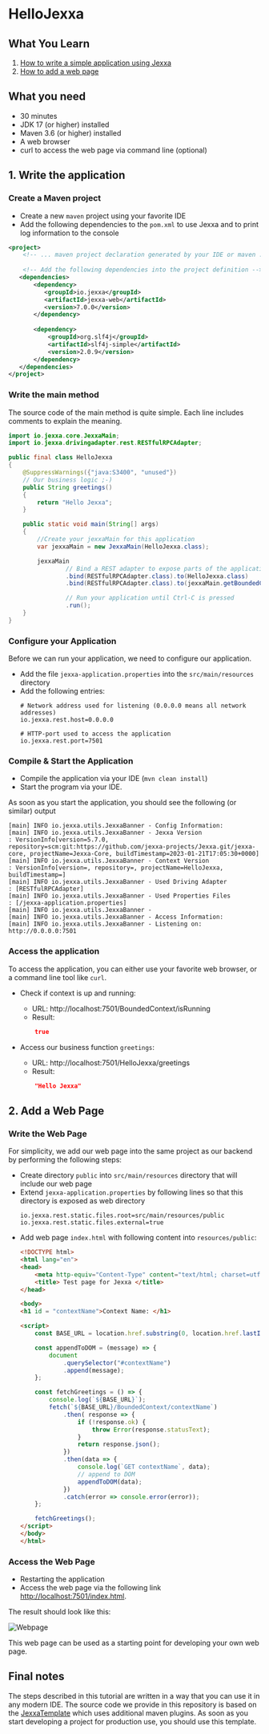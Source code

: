 # HelloJexxa

## What You Learn

1.  [How to write a simple application using Jexxa](#1-Write-the-application)
2.  [How to add a web page](#2-Add-a-Web-Page)

## What you need

*   30 minutes
*   JDK 17 (or higher) installed 
*   Maven 3.6 (or higher) installed
*   A web browser
*   curl to access the web page via command line (optional)

## 1. Write the application

### Create a Maven project 

* Create a new `maven` project using your favorite IDE 
* Add the following dependencies to the `pom.xml` to use Jexxa and to print log information to the console 

```xml
<project> 
    <!-- ... maven project declaration generated by your IDE or maven ... -->
    
    <!-- Add the following dependencies into the project definition -->
   <dependencies>
       <dependency>
          <groupId>io.jexxa</groupId>
          <artifactId>jexxa-web</artifactId>
          <version>7.0.0</version>
       </dependency>
       
       <dependency>
           <groupId>org.slf4j</groupId>
           <artifactId>slf4j-simple</artifactId>
           <version>2.0.9</version>
       </dependency>
   </dependencies>
</project>
```

### Write the main method 
The source code of the main method is quite simple. Each line includes comments to explain the meaning.  

```java
import io.jexxa.core.JexxaMain;
import io.jexxa.drivingadapter.rest.RESTfulRPCAdapter;

public final class HelloJexxa
{
    @SuppressWarnings({"java:S3400", "unused"})
    // Our business logic ;-)
    public String greetings()
    {
        return "Hello Jexxa";
    }

    public static void main(String[] args)
    {
        //Create your jexxaMain for this application
        var jexxaMain = new JexxaMain(HelloJexxa.class);

        jexxaMain
                // Bind a REST adapter to expose parts of the application
                .bind(RESTfulRPCAdapter.class).to(HelloJexxa.class)               // Get greetings: http://localhost:7501/HelloJexxa/greetings
                .bind(RESTfulRPCAdapter.class).to(jexxaMain.getBoundedContext())  // Get stats: http://localhost:7501/BoundedContext/isRunning

                // Run your application until Ctrl-C is pressed
                .run();
    }
}
```

### Configure your Application

Before we can run your application, we need to configure our application. 

* Add the file `jexxa-application.properties` into the `src/main/resources` directory
* Add the following entries:
    ```properties
    # Network address used for listening (0.0.0.0 means all network addresses)
    io.jexxa.rest.host=0.0.0.0
  
    # HTTP-port used to access the application
    io.jexxa.rest.port=7501
    ```

### Compile & Start the Application
* Compile the application via your IDE (`mvn clean install`) 
* Start the program via your IDE. 
 
As soon as you start the application, you should see the following (or similar) output

```console
[main] INFO io.jexxa.utils.JexxaBanner - Config Information: 
[main] INFO io.jexxa.utils.JexxaBanner - Jexxa Version                  : VersionInfo[version=5.7.0, repository=scm:git:https://github.com/jexxa-projects/Jexxa.git/jexxa-core, projectName=Jexxa-Core, buildTimestamp=2023-01-21T17:05:30+0000]
[main] INFO io.jexxa.utils.JexxaBanner - Context Version                : VersionInfo[version=, repository=, projectName=HelloJexxa, buildTimestamp=]
[main] INFO io.jexxa.utils.JexxaBanner - Used Driving Adapter           : [RESTfulRPCAdapter]
[main] INFO io.jexxa.utils.JexxaBanner - Used Properties Files          : [/jexxa-application.properties]
[main] INFO io.jexxa.utils.JexxaBanner - 
[main] INFO io.jexxa.utils.JexxaBanner - Access Information: 
[main] INFO io.jexxa.utils.JexxaBanner - Listening on: http://0.0.0.0:7501
```

### Access the application
To access the application, you can either use your favorite web browser, or a command line tool like `curl`. 

*   Check if context is up and running:
    *   URL: http://localhost:7501/BoundedContext/isRunning
    *   Result:
    ```Json 
        true
    ```
    
*   Access our business function `greetings`:
    *   URL: http://localhost:7501/HelloJexxa/greetings
    *   Result: 
    ```Json 
        "Hello Jexxa" 
    ```
## 2. Add a Web Page

### Write the Web Page 

For simplicity, we add our web page into the same project as our backend by performing the following steps: 

* Create directory `public` into `src/main/resources` directory that will include our web page
* Extend `jexxa-application.properties` by following lines so that this directory is exposed as web directory 
  ```properties
  io.jexxa.rest.static.files.root=src/main/resources/public
  io.jexxa.rest.static.files.external=true
  ```
* Add web page `index.html` with following content into `resources/public`:
    ```html
    <!DOCTYPE html>
    <html lang="en">
    <head>
        <meta http-equiv="Content-Type" content="text/html; charset=utf-8"/>
        <title> Test page for Jexxa </title>
    </head>
    
    <body>
    <h1 id = "contextName">Context Name: </h1>
    
    <script>
        const BASE_URL = location.href.substring(0, location.href.lastIndexOf('/')) ;
    
        const appendToDOM = (message) => {
            document
                .querySelector("#contextName")
                .append(message);
        };
    
        const fetchGreetings = () => {
            console.log(`${BASE_URL}`);
            fetch(`${BASE_URL}/BoundedContext/contextName`)
                .then( response => {
                    if (!response.ok) {
                        throw Error(response.statusText);
                    }
                    return response.json();
                })
                .then(data => {
                    console.log(`GET contextName`, data);
                    // append to DOM
                    appendToDOM(data);
                })
                .catch(error => console.error(error));
        };
    
        fetchGreetings();
    </script>
    </body>
    </html>
    ```

### Access the Web Page

* Restarting the application
* Access the web page via the following link [http://localhost:7501/index.html](http://localhost:7501/index.html). 
 
The result should look like this:

![Webpage](images/Webpage.jpg)

This web page can be used as a starting point for developing your own web page.


## Final notes
The steps described in this tutorial are written in a way that you can use it in any modern IDE. The source code we provide in this repository is based on the [JexxaTemplate](https://github.com/jexxa-projects/JexxaTemplate/) which uses additional maven plugins. As soon as you start developing a project for production use, you should use this template.    


